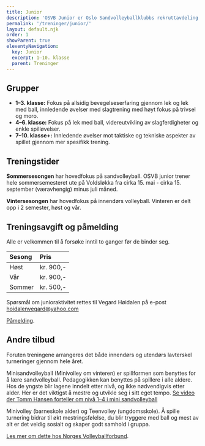 ```yaml
---
title: Junior
description: 'OSVB Junior er Oslo Sandvolleyballklubbs rekruttavdeling for aldersnivå 1.klasse barneskole og ut videregående skole.'
permalink: '/treninger/junior/'
layout: default.njk
order: 1
showParent: true
eleventyNavigation:
  key: Junior
  excerpt: 1–10. klasse
  parent: Treninger
---
```


## Grupper

* **1–3. klasse:** Fokus på allsidig bevegelseserfaring gjennom lek og lek med ball, innledende øvelser med slagtrening med høyt fokus på trivsel og moro.
* **4–6. klasse:** Fokus på lek med ball, videreutvikling av slagferdigheter og enkle spilløvelser.
* **7–10. klasse+:** Innledende øvelser mot taktiske og tekniske aspekter av spillet gjennom mer spesifikk trening.

## Treningstider

**Sommersesongen** har hovedfokus på sandvolleyball. OSVB junior trener hele sommersemesteret ute på Voldsløkka fra cirka 15. mai - cirka 15. september (væravhengig) minus juli måned.

**Vintersesongen** har hovedfokus på innendørs volleyball. Vinteren er delt opp i 2 semester, høst og vår.

## Treningsavgift og påmelding

Alle er velkommen til å forsøke inntil to ganger før de binder seg.

| Sesong | Pris      |
| :----- | :-------- |
| Høst   | kr. 900,- |
| Vår    | kr. 900,- |
| Sommer | kr. 500,- |

Spørsmål om junioraktivitet rettes til Vegard Høidalen på e-post hoidalenvegard@yahoo.com

[Påmelding](https://forms.gle/G5cFSLEWhH1EFo929).

## Andre tilbud
Foruten treningene arrangeres det både innendørs og utendørs lavterskel turneringer gjennom hele året.

Minisandvolleyball (Minivolley om vinteren) er spillformen som benyttes for å lære sandvolleyball. Pedagogikken kan benyttes på spillere i alle aldere. Hos de yngste blir lagene inndelt etter nivå, og ikke nødvendigvis etter alder. Her er det viktigst å mestre og utvikle seg i sitt eget tempo. [Se video der Tomm Hansen forteller om nivå 1–4 i mini sandvolleyball](https://player.vimeo.com/video/136093541)

Minivolley (barneskole alder) og Teenvolley (ungdomsskole). Å spille turnering bidrar til økt mestringsfølelse, du blir tryggere med ball og mest av alt er det veldig sosialt og skaper godt samhold i gruppa. 

[Les mer om dette hos Norges Volleyballforbund](https://volleyball.no/volleyball-junior/?fbclid=IwAR1nrzquWJGhzgdo2ECMn7SW9LnXW0fh5WpDeWa8Da_b2IrMZogi7SKaGaE).